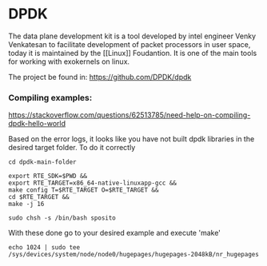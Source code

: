 # DPDK

The data plane development kit is a tool developed by intel engineer Venky Venkatesan to facilitate development of packet processors  in user space, today it is maintained by the [[Linux]] Foudantion. It is one of the main tools for working with exokernels on linux.

The project be found in: https://github.com/DPDK/dpdk


### Compiling examples:


https://stackoverflow.com/questions/62513785/need-help-on-compiling-dpdk-hello-world

Based on the error logs, it looks like you have not built dpdk libraries in the desired target folder. To do it correctly

```
cd dpdk-main-folder

export RTE_SDK=$PWD &&
export RTE_TARGET=x86_64-native-linuxapp-gcc &&
make config T=$RTE_TARGET O=$RTE_TARGET &&
cd $RTE_TARGET &&
make -j 16
```

```
sudo chsh -s /bin/bash sposito
```
With these done go to your desired example and execute 'make'

```
echo 1024 | sudo tee /sys/devices/system/node/node0/hugepages/hugepages-2048kB/nr_hugepages
```

